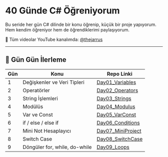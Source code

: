 # 40 Günde C# Öğreniyorum 

Bu seride her gün C# dilinde bir konu öğrenip, küçük bir proje yapıyorum.  
Hem kendim öğreniyor hem de öğrendiklerimi paylaşıyorum.

📌 Tüm videolar YouTube kanalımda: [@thejarrus](https://youtube.com/@thejarrus)

---

## 📅 Gün Gün İlerleme

| Gün |            Konu               |       Repo Linki      |
|-----|-------------------------------|-----------------------|
| 1   | Değişkenler ve Veri Tipleri   | [Day01_Variables](https://youtube.com/shorts/E9qwGl9aMDM?si=LYrLGoGMj4QvEGx6) 
| 2   | Operatörler                   | [Day02_Operators](https://youtube.com/shorts/XlKkFcsfwl4?si=5oSJMZEQmzi8Ge2c) 
| 3   | String İşlemleri              | [Day03_Strings](https://youtube.com/shorts/BVc5mzuPhjE?si=WYxqbpo2w7ff14g6) 
| 4   | Modülüs                       | [Day04_Modulus](https://youtube.com/shorts/ILGD19N11vw?si=o82tcs3-79G8R0v7) 
| 5   | Var ve Const                  | [Day05_VarConst](https://youtube.com/shorts/Bl8493Ovth8?si=IFrz8TfpeAaCdKZz) 
| 6   | if / else / else if           | [Day06_Conditions](https://youtube.com/shorts/XdJtfw7nbVs?si=79FUkbJ0CAOtPMVh) 
| 7   | Mini Not Hesaplayıcı          | [Day07_MiniProject](https://youtube.com/shorts/5HHEEBlS-qw?si=sri3M6TkPbm7hV7d) 
| 8   | Switch Case                   | [Day08_SwitchCase](https://youtube.com/shorts/R0v2LcNVd28?si=awTRh57xufIFSwtR) 
| 9   | Döngüler for, while, do-while | [Day09_Loops](https://youtube.com/shorts/0xBS_wmBDyo?si=JvUsk2N0zsyvyAMD) 
